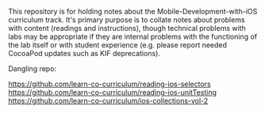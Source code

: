 This repository is for holding notes about the Mobile-Development-with-iOS curriculum track. It's primary purpose is to collate notes about problems with content (readings and instructions), though technical problems with labs may be appropriate if they are internal problems with the functioning of the lab itself or with student experience (e.g. please report needed CocoaPod updates such as KIF deprecations).


Dangling repo:

https://github.com/learn-co-curriculum/reading-ios-selectors  
https://github.com/learn-co-curriculum/reading-ios-unitTesting  
https://github.com/learn-co-curriculum/ios-collections-vol-2
